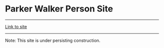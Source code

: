 # Parker Walker Person Site
-----------
[Link to site](https://parkerleewalker.herokuapp.com/)

------
Note: This site is under persisting construction.

